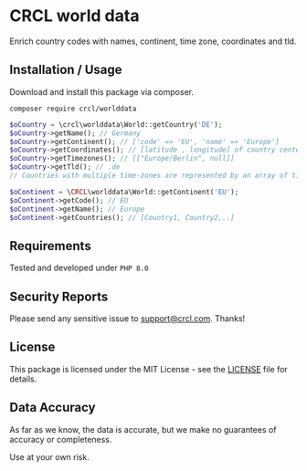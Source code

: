 CRCL world data
=========

Enrich country codes with names, continent, time zone, coordinates and tld.

Installation / Usage
--------------------

Download and install this package via composer.

`composer require crcl/worlddata`

```php
$oCountry = \crcl\worlddata\World::getCountry('DE');
$oCountry->getName(); // Germany
$oCountry->getContinent(); // ['code' => 'EU', 'name' => 'Europe']
$oCountry->getCoordinates(); // [latitude , longitude] of country center
$oCountry->getTimezones(); // [["Europe/Berlin", null]]
$oCountry->getTld(); // .de
// Countries with multiple time-zones are represented by an array of time-zone name and time-zone longitude pairs.

$oContinent = \CRCL\worlddata\World::getContinent('EU');
$oContinent->getCode(); // EU
$oContinent->getName(); // Europe
$oContinent->getCountries(); // [Country1, Country2,..]
```

Requirements
------------

Tested and developed under `PHP 8.0`

Security Reports
----------------

Please send any sensitive issue to [support@crcl.com](mailto:support@crcl.com). Thanks!

License
-------

This package is licensed under the MIT License - see the [LICENSE](LICENSE) file for details.

Data Accuracy
-------------

As far as we know, the data is accurate, but we make no guarantees of accuracy or completeness.

Use at your own risk.
